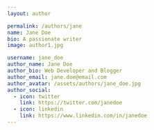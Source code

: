 ```yaml
---
layout: author

permalink: /authors/jane
name: Jane Doe
bio: A passionate writer
image: author1.jpg

username: jane_doe
author_name: Jane Doe
author_bio: Web Developer and Blogger
author_email: jane.doe@email.com
author_avatar: /assets/authors/jane_doe.jpg
author_social:
  - icon: twitter
    link: https://twitter.com/janedoe
  - icon: linkedin
    link: https://www.linkedin.com/in/janedoe
---
```

